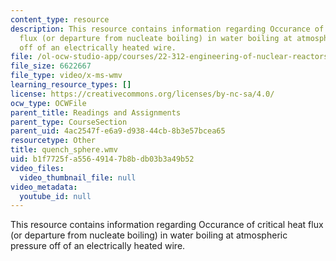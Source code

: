 ```yaml
---
content_type: resource
description: This resource contains information regarding Occurance of critical heat
  flux (or departure from nucleate boiling) in water boiling at atmospheric pressure
  off of an electrically heated wire.
file: /ol-ocw-studio-app/courses/22-312-engineering-of-nuclear-reactors-fall-2015/b1f7725fa55649147b8bdb03b3a49b52_quench_sphere.wmv
file_size: 6622667
file_type: video/x-ms-wmv
learning_resource_types: []
license: https://creativecommons.org/licenses/by-nc-sa/4.0/
ocw_type: OCWFile
parent_title: Readings and Assignments
parent_type: CourseSection
parent_uid: 4ac2547f-e6a9-d938-44cb-8b3e57bcea65
resourcetype: Other
title: quench_sphere.wmv
uid: b1f7725f-a556-4914-7b8b-db03b3a49b52
video_files:
  video_thumbnail_file: null
video_metadata:
  youtube_id: null
---
```

This resource contains information regarding Occurance of critical heat flux (or departure from nucleate boiling) in water boiling at atmospheric pressure off of an electrically heated wire.